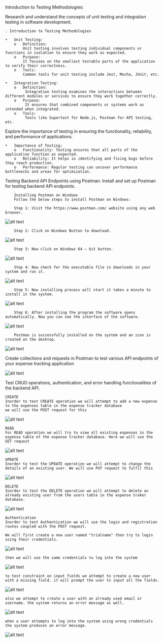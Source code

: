 
Introduction to Testing Methodologies:
    
Research and understand the concepts of unit testing and integration testing in software development.

    . Introduction to Testing Methodologies

    •	Unit Testing:
        o	Definition: 
            Unit testing involves testing individual components or functions in isolation to ensure they work as expected.
        o	Purpose: 
            It focuses on the smallest testable parts of the application to verify their correctness.
        o	Tools:
            Common tools for unit testing include Jest, Mocha, JUnit, etc.

    •	Integration Testing:
        o	Definition:
             Integration testing examines the interactions between different modules or services to ensure they work together correctly.
        o	Purpose:
             It ensures that combined components or systems work as intended when integrated.
        o	Tools:
             Tools like Supertest for Node.js, Postman for API testing, etc.


Explore the importance of testing in ensuring the functionality, reliability, and performance of applications.

    •	Importance of Testing:
        o	Functionality: Testing ensures that all parts of the application function as expected.
        o	Reliability: It helps in identifying and fixing bugs before they reach production.
        o	Performance: Regular testing can uncover performance bottlenecks and areas for optimization.



Testing Backend API Endpoints using Postman:
    Install and set up Postman for testing backend API endpoints.

        Installing Postman on Windows
        Follow the below steps to install Postman on Windows:

        Step 1: Visit the https://www.postman.com/ website using any web browser. 

![alt text](images/1.png)

        Step 2: Click on Windows Button to download.

![alt text](images/2.png)    

        Step 3: Now click on Windows 64 – bit button.

![alt text](images/3.png)

        Step 4: Now check for the executable file in downloads in your system and run it.
        
![alt text](images/4.png)

        Step 5: Now installing process will start it takes a minute to install in the system.

![alt text](images/5.png)

        Step 6: After installing the program the software opens automatically. Now you can see the interface of the software.

![alt text](images/6.png)

        Postman is successfully installed on the system and an icon is created on the desktop.

![alt text](images/7.png)

Create collections and requests in Postman to test various API endpoints of your expense tracking application

![alt text](<images/Screenshot 2024-08-29 154123.png>)

Test CRUD operations, authentication, and error handling functionalities of the backend API.

    CREATE
    Inorder to test CREATE operation we will attempt to add a new expense to the expenses table in the expense tracker database
    we will use the POST request for this

![alt text](<images/Screenshot 2024-08-29 154532.png>)
    
    READ
    For READ operation we will try to view all existing expenses in the expense table of the expense tracker database. Here we will use the GET request

![alt text](<images/Screenshot 2024-08-29 154814.png>)

    UPDATE
    Inorder to test the UPDATE operation we will attempt to change the details of an existing user. We will use PUT request to fulfil this

![alt text](<Screenshot 2024-08-29 155200.png>)

    DELETE
    Inorder to test the DELETE operation we will attempt to delete an already existing user from the users table in the expense traker database.

![alt text](<Screenshot 2024-08-29 155459.png>)

    Authentication
    Inorder to test Authentication we will use the login and registration routes coupled with the POST request.

    We will first create a new user named "trialname" then try to login using their credentials.

![alt text](<Screenshot 2024-08-29 161524.png>)

    then we will use the same credentials to log into the system

![alt text](<Screenshot 2024-08-29 162145.png>)

    to test constraint on input fields we attempt to create a new user with a missing field. it will prompt the user to input all the fields.

![alt text](<Screenshot 2024-08-29 161430.png>)

    also we attempt to create a user with an already used email or username. the system returns an error message as well. 

![alt text](<Screenshot 2024-08-29 161406.png>)

    when a user attempts to log into the system using wrong credentials the system produces an error message.

![alt text](<Screenshot 2024-08-29 162430.png>)

